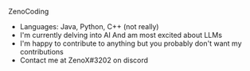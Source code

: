 ZenoCoding

- Languages: Java, Python, C++ (not really)
- I'm currently delving into AI And am most excited about LLMs
- I'm happy to contribute to anything but you probably don't want my contributions
- Contact me at ZenoX#3202 on discord
